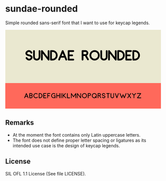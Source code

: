 # sundae-rounded

Simple rounded sans-serif font that I want to use for keycap legends.

![preview](preview.png)

## Remarks

* At the moment the font contains only Latin uppercase letters.
* The font does not define proper letter spacing or ligatures as its intended use case is the design of keycap legends.

## License

 SIL OFL 1.1 License (See file LICENSE).
